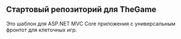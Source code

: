 ## Стартовый репозиторий для TheGame

Это шаблон для ASP.NET MVC Core приложения с универсальным фронтот для клеточных игр.